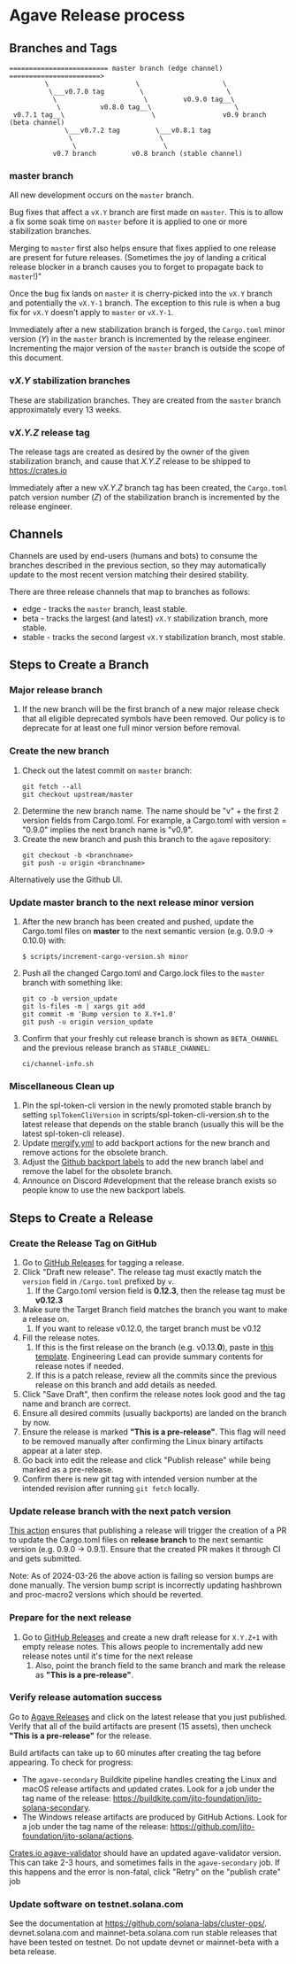 # Agave Release process

## Branches and Tags

```
========================= master branch (edge channel) =======================>
         \                      \                     \
          \___v0.7.0 tag         \                     \
           \                      \         v0.9.0 tag__\
            \          v0.8.0 tag__\                     \
 v0.7.1 tag__\                      \                 v0.9 branch (beta channel)
              \___v0.7.2 tag         \___v0.8.1 tag
               \                      \
                \                      \
           v0.7 branch         v0.8 branch (stable channel)

```

### master branch

All new development occurs on the `master` branch.

Bug fixes that affect a `vX.Y` branch are first made on `master`. This is to
allow a fix some soak time on `master` before it is applied to one or more
stabilization branches.

Merging to `master` first also helps ensure that fixes applied to one release
are present for future releases.  (Sometimes the joy of landing a critical
release blocker in a branch causes you to forget to propagate back to
`master`!)"

Once the bug fix lands on `master` it is cherry-picked into the `vX.Y` branch
and potentially the `vX.Y-1` branch. The exception to this rule is when a bug
fix for `vX.Y` doesn't apply to `master` or `vX.Y-1`.

Immediately after a new stabilization branch is forged, the `Cargo.toml` minor
version (*Y*) in the `master` branch is incremented by the release engineer.
Incrementing the major version of the `master` branch is outside the scope of
this document.

### v*X.Y* stabilization branches

These are stabilization branches. They are created from the `master` branch approximately
every 13 weeks.

### v*X.Y.Z* release tag

The release tags are created as desired by the owner of the given stabilization
branch, and cause that *X.Y.Z* release to be shipped to https://crates.io

Immediately after a new v*X.Y.Z* branch tag has been created, the `Cargo.toml`
patch version number (*Z*) of the stabilization branch is incremented by the
release engineer.

## Channels

Channels are used by end-users (humans and bots) to consume the branches
described in the previous section, so they may automatically update to the most
recent version matching their desired stability.

There are three release channels that map to branches as follows:

* edge - tracks the `master` branch, least stable.
* beta - tracks the largest (and latest) `vX.Y` stabilization branch, more stable.
* stable - tracks the second largest `vX.Y` stabilization branch, most stable.

## Steps to Create a Branch

### Major release branch

1. If the new branch will be the first branch of a new major release check that
   all eligible deprecated symbols have been removed. Our policy is to deprecate
   for at least one full minor version before removal.

### Create the new branch

1. Check out the latest commit on `master` branch:
    ```
    git fetch --all
    git checkout upstream/master
    ```
1. Determine the new branch name. The name should be "v" + the first 2 version fields
   from Cargo.toml. For example, a Cargo.toml with version = "0.9.0" implies
   the next branch name is "v0.9".
1. Create the new branch and push this branch to the `agave` repository:
    ```
    git checkout -b <branchname>
    git push -u origin <branchname>
    ```

Alternatively use the Github UI.

### Update master branch to the next release minor version

1. After the new branch has been created and pushed, update the Cargo.toml files on **master** to the next semantic
   version (e.g. 0.9.0 -> 0.10.0) with:
     ```
     $ scripts/increment-cargo-version.sh minor
     ```
1. Push all the changed Cargo.toml and Cargo.lock files to the `master` branch with something like:
    ```
    git co -b version_update
    git ls-files -m | xargs git add
    git commit -m 'Bump version to X.Y+1.0'
    git push -u origin version_update
    ```
1. Confirm that your freshly cut release branch is shown as `BETA_CHANNEL` and the previous release branch
   as `STABLE_CHANNEL`:
    ```
    ci/channel-info.sh
    ```

### Miscellaneous Clean up

1. Pin the spl-token-cli version in the newly promoted stable branch by setting `splTokenCliVersion` in
   scripts/spl-token-cli-version.sh to the latest release that depends on the stable branch (usually this will be the
   latest spl-token-cli release).
1. Update [mergify.yml](https://github.com/jito-foundation/jito-solana/blob/master/.mergify.yml) to add backport actions
   for the new branch and remove actions for the obsolete branch.
1. Adjust the [Github backport labels](https://github.com/jito-foundation/jito-solana/labels) to add the new branch
   label and remove the label for the obsolete branch.
1. Announce on Discord #development that the release branch exists so people know to use the new backport labels.

## Steps to Create a Release

### Create the Release Tag on GitHub

1. Go to [GitHub Releases](https://github.com/jito-foundation/jito-solana/releases) for tagging a release.
1. Click "Draft new release". The release tag must exactly match the `version`
   field in `/Cargo.toml` prefixed by `v`.
    1. If the Cargo.toml version field is **0.12.3**, then the release tag must be **v0.12.3**
1. Make sure the Target Branch field matches the branch you want to make a release on.
    1. If you want to release v0.12.0, the target branch must be v0.12
1. Fill the release notes.
    1. If this is the first release on the branch (e.g. v0.13.**0**), paste in [this
       template](https://raw.githubusercontent.com/jito-foundation/jito-solana/master/.github/RELEASE_TEMPLATE.md).
       Engineering Lead can provide summary contents for release notes if needed.
    1. If this is a patch release, review all the commits since the previous release on this branch and add details as
       needed.
1. Click "Save Draft", then confirm the release notes look good and the tag name and branch are correct.
1. Ensure all desired commits (usually backports) are landed on the branch by now.
1. Ensure the release is marked **"This is a pre-release"**. This flag will need to be removed manually after confirming
   the Linux binary artifacts appear at a later step.
1. Go back into edit the release and click "Publish release" while being marked as a pre-release.
1. Confirm there is new git tag with intended version number at the intended revision after running `git fetch` locally.

### Update release branch with the next patch version

[This action](https://github.com/jito-foundation/jito-solana/blob/master/.github/workflows/increment-cargo-version-on-release.yml)
ensures that publishing a release will trigger the creation of a PR to update the Cargo.toml files on **release branch**
to the next semantic version (e.g. 0.9.0 -> 0.9.1). Ensure that the created PR makes it through CI and gets submitted.

Note: As of 2024-03-26 the above action is failing so version bumps are done manually. The version bump script is
incorrectly updating hashbrown and proc-macro2 versions which should be reverted.

### Prepare for the next release

1. Go to [GitHub Releases](https://github.com/jito-foundation/jito-solana/releases) and create a new draft release
   for `X.Y.Z+1` with empty release notes. This allows people to incrementally add new release notes until it's time for
   the next release
    1. Also, point the branch field to the same branch and mark the release as **"This is a pre-release"**.

### Verify release automation success

Go to [Agave Releases](https://github.com/jito-foundation/jito-solana/releases) and click on the latest release that you
just published.
Verify that all of the build artifacts are present (15 assets), then uncheck **"This is a pre-release"** for the
release.

Build artifacts can take up to 60 minutes after creating the tag before
appearing. To check for progress:

* The `agave-secondary` Buildkite pipeline handles creating the Linux and macOS release artifacts and updated crates.
  Look for a job under the tag name of the release: https://buildkite.com/jito-foundation/jito-solana-secondary.
* The Windows release artifacts are produced by GitHub Actions. Look for a job under the tag name of the
  release: https://github.com/jito-foundation/jito-solana/actions.

[Crates.io agave-validator](https://crates.io/crates/agave-validator) should have an updated agave-validator version.
This can take 2-3 hours, and sometimes fails in the `agave-secondary` job.
If this happens and the error is non-fatal, click "Retry" on the "publish crate" job

### Update software on testnet.solana.com

See the documentation at https://github.com/solana-labs/cluster-ops/. devnet.solana.com and mainnet-beta.solana.com run
stable releases that have been tested on testnet. Do not update devnet or mainnet-beta with a beta release.
